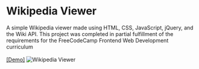 <h1> Wikipedia Viewer </h1>
A simple Wikipedia viewer made using HTML, CSS, JavaScript, jQuery, and the Wiki API. This project was completed in partial fulfillment of the requirements for the FreeCodeCamp Frontend Web Development curriculum 
<br><br>
<a href="https://bfgonzalez.github.io/wikipedia-viewer" target="_blank" rel="noopener">[Demo]</a>
<img src="https://s13.postimg.org/t4xvbjcx3/Wikipedia_Viewer.png" alt="Wikipedia Viewer"></a>
